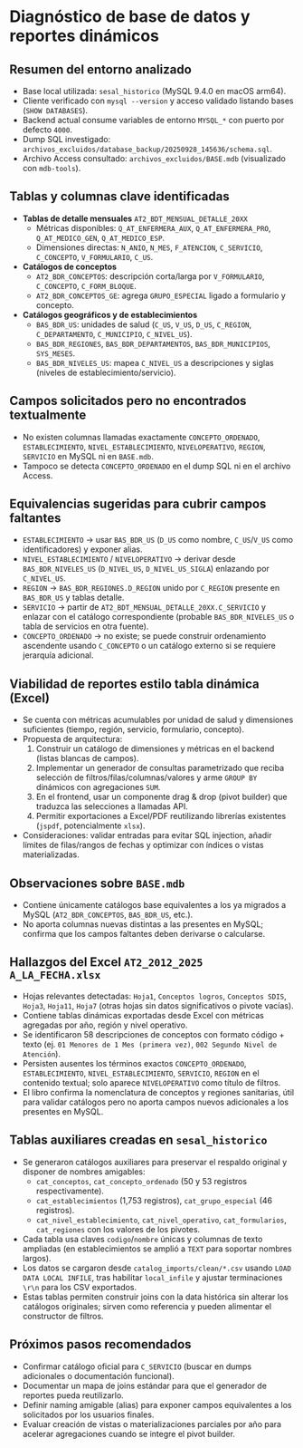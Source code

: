 # Diagnóstico de base de datos y reportes dinámicos

## Resumen del entorno analizado
- Base local utilizada: `sesal_historico` (MySQL 9.4.0 en macOS arm64).
- Cliente verificado con `mysql --version` y acceso validado listando bases (`SHOW DATABASES`).
- Backend actual consume variables de entorno `MYSQL_*` con puerto por defecto `4000`.
- Dump SQL investigado: `archivos_excluidos/database_backup/20250928_145636/schema.sql`.
- Archivo Access consultado: `archivos_excluidos/BASE.mdb` (visualizado con `mdb-tools`).

## Tablas y columnas clave identificadas
- **Tablas de detalle mensuales** `AT2_BDT_MENSUAL_DETALLE_20XX`
  - Métricas disponibles: `Q_AT_ENFERMERA_AUX`, `Q_AT_ENFERMERA_PRO`, `Q_AT_MEDICO_GEN`, `Q_AT_MEDICO_ESP`.
  - Dimensiones directas: `N_ANIO`, `N_MES`, `F_ATENCION`, `C_SERVICIO`, `C_CONCEPTO`, `V_FORMULARIO`, `C_US`.
- **Catálogos de conceptos**
  - `AT2_BDR_CONCEPTOS`: descripción corta/larga por `V_FORMULARIO`, `C_CONCEPTO`, `C_FORM_BLOQUE`.
  - `AT2_BDR_CONCEPTOS_GE`: agrega `GRUPO_ESPECIAL` ligado a formulario y concepto.
- **Catálogos geográficos y de establecimientos**
  - `BAS_BDR_US`: unidades de salud (`C_US`, `V_US`, `D_US`, `C_REGION`, `C_DEPARTAMENTO`, `C_MUNICIPIO`, `C_NIVEL_US`).
  - `BAS_BDR_REGIONES`, `BAS_BDR_DEPARTAMENTOS`, `BAS_BDR_MUNICIPIOS`, `SYS_MESES`.
  - `BAS_BDR_NIVELES_US`: mapea `C_NIVEL_US` a descripciones y siglas (niveles de establecimiento/servicio).

## Campos solicitados pero no encontrados textualmente
- No existen columnas llamadas exactamente `CONCEPTO_ORDENADO`, `ESTABLECIMIENTO`, `NIVEL_ESTABLECIMIENTO`, `NIVELOPERATIVO`, `REGION`, `SERVICIO` en MySQL ni en `BASE.mdb`.
- Tampoco se detecta `CONCEPTO_ORDENADO` en el dump SQL ni en el archivo Access.

## Equivalencias sugeridas para cubrir campos faltantes
- `ESTABLECIMIENTO` → usar `BAS_BDR_US` (`D_US` como nombre, `C_US`/`V_US` como identificadores) y exponer alias.
- `NIVEL_ESTABLECIMIENTO` / `NIVELOPERATIVO` → derivar desde `BAS_BDR_NIVELES_US` (`D_NIVEL_US`, `D_NIVEL_US_SIGLA`) enlazando por `C_NIVEL_US`.
- `REGION` → `BAS_BDR_REGIONES.D_REGION` unido por `C_REGION` presente en `BAS_BDR_US` y tablas detalle.
- `SERVICIO` → partir de `AT2_BDT_MENSUAL_DETALLE_20XX.C_SERVICIO` y enlazar con el catálogo correspondiente (probable `BAS_BDR_NIVELES_US` o tabla de servicios en otra fuente).
- `CONCEPTO_ORDENADO` → no existe; se puede construir ordenamiento ascendente usando `C_CONCEPTO` o un catálogo externo si se requiere jerarquía adicional.

## Viabilidad de reportes estilo tabla dinámica (Excel)
- Se cuenta con métricas acumulables por unidad de salud y dimensiones suficientes (tiempo, región, servicio, formulario, concepto).
- Propuesta de arquitectura:
  1. Construir un catálogo de dimensiones y métricas en el backend (listas blancas de campos).
  2. Implementar un generador de consultas parametrizado que reciba selección de filtros/filas/columnas/valores y arme `GROUP BY` dinámicos con agregaciones `SUM`.
  3. En el frontend, usar un componente drag & drop (pivot builder) que traduzca las selecciones a llamadas API.
  4. Permitir exportaciones a Excel/PDF reutilizando librerías existentes (`jspdf`, potencialmente `xlsx`).
- Consideraciones: validar entradas para evitar SQL injection, añadir límites de filas/rangos de fechas y optimizar con índices o vistas materializadas.

## Observaciones sobre `BASE.mdb`
- Contiene únicamente catálogos base equivalentes a los ya migrados a MySQL (`AT2_BDR_CONCEPTOS`, `BAS_BDR_US`, etc.).
- No aporta columnas nuevas distintas a las presentes en MySQL; confirma que los campos faltantes deben derivarse o calcularse.

## Hallazgos del Excel `AT2_2012_2025 A_LA_FECHA.xlsx`
- Hojas relevantes detectadas: `Hoja1`, `Conceptos logros`, `Conceptos SDIS`, `Hoja3`, `Hoja11`, `Hoja7` (otras hojas sin datos significativos o pivote vacías).
- Contiene tablas dinámicas exportadas desde Excel con métricas agregadas por año, región y nivel operativo.
- Se identificaron 58 descripciones de conceptos con formato código + texto (ej. `01 Menores de 1 Mes (primera vez)`, `002 Segundo Nivel de Atención`).
- Persisten ausentes los términos exactos `CONCEPTO_ORDENADO`, `ESTABLECIMIENTO`, `NIVEL_ESTABLECIMIENTO`, `SERVICIO`, `REGION` en el contenido textual; solo aparece `NIVELOPERATIVO` como título de filtros.
- El libro confirma la nomenclatura de conceptos y regiones sanitarias, útil para validar catálogos pero no aporta campos nuevos adicionales a los presentes en MySQL.

## Tablas auxiliares creadas en `sesal_historico`
- Se generaron catálogos auxiliares para preservar el respaldo original y disponer de nombres amigables:
  - `cat_conceptos`, `cat_concepto_ordenado` (50 y 53 registros respectivamente).
  - `cat_establecimientos` (1,753 registros), `cat_grupo_especial` (46 registros).
  - `cat_nivel_establecimiento`, `cat_nivel_operativo`, `cat_formularios`, `cat_regiones` con los valores de los pivotes.
- Cada tabla usa claves `codigo`/`nombre` únicas y columnas de texto ampliadas (en establecimientos se amplió a `TEXT` para soportar nombres largos).
- Los datos se cargaron desde `catalog_imports/clean/*.csv` usando `LOAD DATA LOCAL INFILE`, tras habilitar `local_infile` y ajustar terminaciones `\r\n` para los CSV exportados.
- Estas tablas permiten construir joins con la data histórica sin alterar los catálogos originales; sirven como referencia y pueden alimentar el constructor de filtros.

## Próximos pasos recomendados
- Confirmar catálogo oficial para `C_SERVICIO` (buscar en dumps adicionales o documentación funcional).
- Documentar un mapa de joins estándar para que el generador de reportes pueda reutilizarlo.
- Definir naming amigable (alias) para exponer campos equivalentes a los solicitados por los usuarios finales.
- Evaluar creación de vistas o materializaciones parciales por año para acelerar agregaciones cuando se integre el pivot builder.


